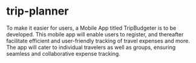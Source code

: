 # trip-planner
 To make it easier for users, a Mobile App titled TripBudgeter is to be developed. This mobile app will enable users to register, and thereafter facilitate efficient and user-friendly tracking of travel expenses and more. The app will cater to individual travelers as well as groups, ensuring seamless and collaborative expense tracking.
